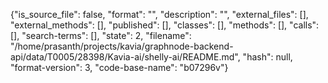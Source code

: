 {"is_source_file": false, "format": "", "description": "", "external_files": [], "external_methods": [], "published": [], "classes": [], "methods": [], "calls": [], "search-terms": [], "state": 2, "filename": "/home/prasanth/projects/kavia/graphnode-backend-api/data/T0005/28398/Kavia-ai/shelly-ai/README.md", "hash": null, "format-version": 3, "code-base-name": "b07296v"}